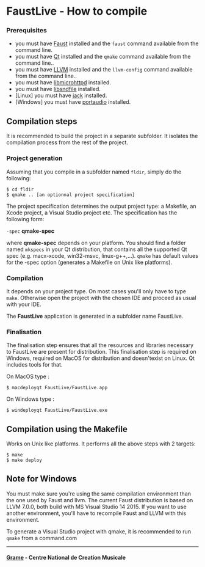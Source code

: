 FaustLive - How to compile
============================


### Prerequisites
- you must have [Faust](https://faust.grame.fr/) installed and the `faust` command available from the command line.
- you must have [Qt](https://www.qt.io/) installed and the `qmake` command available from the command line..
- you must have [LLVM](http://llvm.org/) installed and the `llvm-config` command available from the command line..
- you must have [libmicrohttpd](https://www.gnu.org/software/libmicrohttpd/) installed.
- you must have [libsndfile](http://www.mega-nerd.com/libsndfile/) installed.
- [Linux] you must have [jack](http://jackaudio.org/) installed.
- [Windows] you must have [portaudio](http://www.portaudio.com/) installed.


## Compilation steps

It is recommended to build the project in a separate subfolder. It isolates the compilation process from the rest of the project.

### Project generation
Assuming that you compile in a subfolder named `fldir`, simply do the following:

~~~~
$ cd fldir
$ qmake .. [an optionnal project specification]
~~~~

The project specification determines the output project type: a Makefile, an Xcode project, a Visual Studio project etc. The specification has the following form: 

`-spec` __qmake-spec__ 

where __qmake-spec__ depends on your platform. You should find a folder named `mkspecs` in your Qt distribution, that contains all the supported Qt spec (e.g. macx-xcode, win32-msvc, linux-g++,...). `qmake` has default values for the -spec option (generates a Makefile on Unix like platforms).


### Compilation

It depends on your project type. On most cases you'll only have to type `make`. 
Otherwise open the project with the chosen IDE and proceed as usual with your IDE.

The **FaustLive** application is generated in a subfolder name FaustLive.


### Finalisation

The finalisation step ensures that all the resources and libraries necessary to FaustLive are present for distribution. This finalisation step is required on Windows, required on MacOS for distribution and doesn'texist on Linux. Qt includes tools for that. 

On MacOS type :

~~~~
$ macdeployqt FaustLive/FaustLive.app
~~~~

On Windows type :

~~~~
$ windeployqt FaustLive/FaustLive.exe
~~~~


## Compilation using the Makefile

Works on Unix like platforms. It performs all the above steps with 2 targets:

~~~~
$ make
$ make deploy
~~~~

## Note for Windows

You must make sure you're using the same compilation environment than the one used by Faust and llvm. The current Faust distribution is based on LLVM 7.0.0, both build with MS Visual Studio 14 2015. If you want to use another environment, you'll have to recompile Faust and LLVM with this environment.

To generate a Visual Studio project with qmake, it is recommended to run `qmake` from a command.com

--------------
#### [Grame](http://www.grame.fr) - Centre National de Creation Musicale
